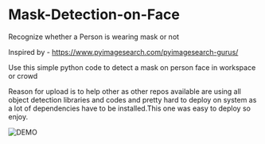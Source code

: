 # Mask-Detection-on-Face

Recognize whether a Person is wearing mask or not

Inspired by - https://www.pyimagesearch.com/pyimagesearch-gurus/

Use this simple python code to detect a mask on person face in workspace or crowd

Reason for upload is to help other as other repos available are using all object detection libraries and codes and pretty hard to deploy on system as a lot of dependencies have to be installed.This one was easy to deploy so enjoy. 

![DEMO](https://github.com/RaghavSaxena96/Mask-Recognition-on-Face/blob/master/demo.png)
